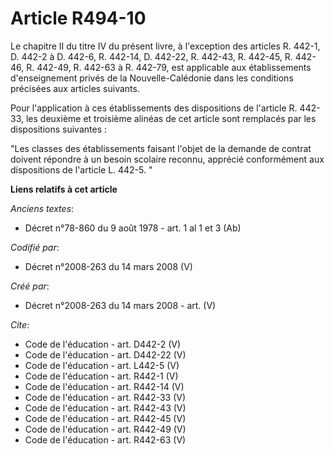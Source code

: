 # Article R494-10

Le chapitre II du titre IV du présent livre, à l'exception des articles R. 442-1, D. 442-2 à D. 442-6, R. 442-14, D. 442-22,
R. 442-43, R. 442-45, R. 442-46, R. 442-49, R. 442-63 à R. 442-79, est applicable aux établissements d'enseignement privés de
la Nouvelle-Calédonie dans les conditions précisées aux articles suivants. 

Pour l'application à ces établissements des dispositions de l'article R. 442-33, les deuxième et troisième alinéas de cet
article sont remplacés par les dispositions suivantes : 

"Les classes des établissements faisant l'objet de la demande de contrat doivent répondre à un besoin scolaire reconnu,
apprécié conformément aux dispositions de l'article L. 442-5. "

**Liens relatifs à cet article**

_Anciens textes_:

  - Décret n°78-860 du 9 août 1978 - art. 1 al 1 et 3 (Ab)

_Codifié par_:

  - Décret n°2008-263 du 14 mars 2008 (V)

_Créé par_:

  - Décret n°2008-263 du 14 mars 2008 - art. (V)

_Cite_:

  - Code de l'éducation - art. D442-2 (V)
  - Code de l'éducation - art. D442-22 (V)
  - Code de l'éducation - art. L442-5 (V)
  - Code de l'éducation - art. R442-1 (V)
  - Code de l'éducation - art. R442-14 (V)
  - Code de l'éducation - art. R442-33 (V)
  - Code de l'éducation - art. R442-43 (V)
  - Code de l'éducation - art. R442-45 (V)
  - Code de l'éducation - art. R442-49 (V)
  - Code de l'éducation - art. R442-63 (V)
